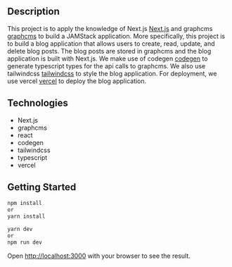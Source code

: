 
## Description
This project is to apply the knowledge of Next.js [Next.js](https://nextjs.org/) and graphcms [graphcms](https://graphcms.com/) to build a JAMStack application. More specifically, this project is to build a blog application that allows users to create, read, update, and delete blog posts. The blog posts are stored in graphcms and the blog application is built with Next.js. We make use of codegen [codegen](https://www.graphql-code-generator.com/) to generate typescript types for the api calls to graphcms. We also use tailwindcss [tailwindcss](https://tailwindcss.com/) to style the blog application. 
For deployment, we use vercel [vercel](https://vercel.com/) to deploy the blog application.

## Technologies
- Next.js
- graphcms
- react
- codegen
- tailwindcss
- typescript
- vercel

## Getting Started
```bash
npm install
or
yarn install
```
```bash
yarn dev
or
npm run dev
```
Open [http://localhost:3000](http://localhost:3000) with your browser to see the result.


